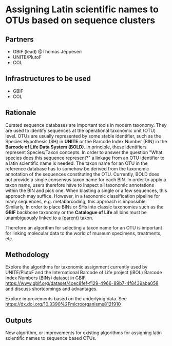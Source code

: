 
# Assigning Latin scientific names to OTUs based on sequence clusters

## Partners
- GBIF (lead) @Thomas Jeppesen
- UNITE/PlutoF
- COL
## Infrastructures to be used 
- GBIF
- COL
## Rationale
Curated sequence databases are important tools in modern taxonomy. They are used to identify sequences at the operational taxonomic unit (OTU) level. OTUs are usually represented by some stable identifier, such as the Species Hypothesis (SH) in **UNITE** or the Barcode Index Number (BIN) in the **Barcode of Life Data System (BOLD)**. In principle, these identifiers represent Species/Taxon concepts. In order to answer the question "What species does this sequence represent?" a linkage from an OTU identifier to a latin scientific name is needed. The taxon name for an OTU in the reference database has to somehow be derived from the taxonomic annotation of the sequences constituting the OTU. Currently, BOLD does not provide a single consensus taxon name for each BIN. In order to apply a taxon name, users therefore have to inspect all taxonomic annotations within the BIN and pick one. When blasting a single or a few sequences, this approach may suffice. However, in a taxonomic classification pipeline for many sequences, e.g. metabarcoding, this approach is impossible. Similarly, In order to place BINs or SHs into classic taxonomies such as the **GBIF** backbone taxonomy or the **Catalogue of Life** all bins must be unambiguously linked to a (parent) taxon.

Therefore an algorithm for selecting a taxon name for an OTU is important for linking molecular data to the world of museum specimens, treatments, etc.

## Methodology
Explore the algorithms for taxonomic assignment currently used by UNITE/PlutoF and the International Barcode of Life project (iBOL) Barcode Index Numbers (BINs) dataset in GBIF https://www.gbif.org/dataset/4cec8fef-f129-4966-89b7-4f8439aba058 and discuss shortcomings and advantages.

Explore improvements based on the underlying data. See https://dx.doi.org/10.3390%2Fmicroorganisms8121910
## Outputs
New algorithm, or improvements for existing algorithms for assigning latin scientific names to sequence based OTUs.

